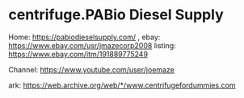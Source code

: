 # centrifuge.PABio Diesel Supply
Home: https://pabiodieselsupply.com/ , ebay: https://www.ebay.com/usr/jmazecorp2008 listing: https://www.ebay.com/itm/191889775249

Channel: https://www.youtube.com/user/joemaze

ark: https://web.archive.org/web/*/www.centrifugefordummies.com

